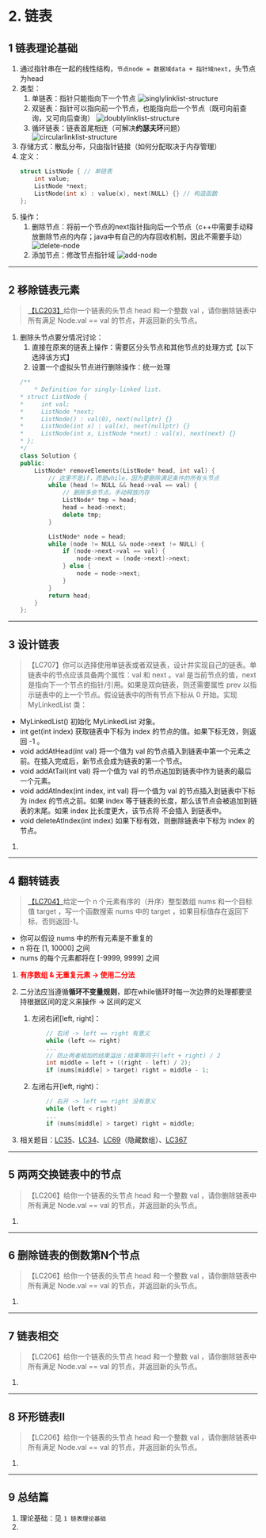# 2. 链表

## 1 链表理论基础
1. 通过指针串在一起的线性结构，`节点node = 数据域data + 指针域next`，头节点为head
2. 类型：
    1. 单链表：指针只能指向下一个节点
        ![singlylinklist-structure](./img/2.linklist/singlylinklist.png)
    2. 双链表：指针可以指向前一个节点，也能指向后一个节点（既可向前查询，又可向后查询）
        ![doublylinklist-structure](./img/2.linklist/doublylinklist.png)
    3. 循环链表：链表首尾相连（可解决**约瑟夫环**问题）
        ![circularlinklist-structure](./img/2.linklist/circularlinklist.png)
3. 存储方式：散乱分布，只由指针链接（如何分配取决于内存管理）
4. 定义：
    ```cpp showLineNumbers
    struct ListNode { // 单链表
        int value;
        ListNode *next;
        ListNode(int x) : value(x), next(NULL) {} // 构造函数
    };
    ```
5. 操作：
    1. 删除节点：将前一个节点的next指针指向后一个节点（c++中需要手动释放删除节点的内存；java中有自己的内存回收机制，因此不需要手动）
        ![delete-node](./img/2.linklist/delete_node.png)
    2. 添加节点：修改节点指针域
        ![add-node](./img/2.linklist/add_node.png)

---

## 2 移除链表元素

> [【LC203】](https://leetcode.cn/problems/binary-search/description/)给你一个链表的头节点 head 和一个整数 val ，请你删除链表中所有满足 Node.val == val 的节点，并返回新的头节点。

1. 删除头节点要分情况讨论：
    1. 直接在原来的链表上操作：需要区分头节点和其他节点的处理方式【以下选择该方式】
    1. 设置一个虚拟头节点进行删除操作：统一处理
    ```cpp showLineNumbers
    /**
        * Definition for singly-linked list.
    * struct ListNode {
    *     int val;
    *     ListNode *next;
    *     ListNode() : val(0), next(nullptr) {}
    *     ListNode(int x) : val(x), next(nullptr) {}
    *     ListNode(int x, ListNode *next) : val(x), next(next) {}
    * };
    */
    class Solution {
    public:
        ListNode* removeElements(ListNode* head, int val) {
            // 这里不是if，而是while，因为要删除满足条件的所有头节点
            while (head != NULL && head->val == val) {
                // 删除多余节点，手动释放内存
                ListNode* tmp = head;
                head = head->next;
                delete tmp;
            }

            ListNode* node = head;
            while (node != NULL && node->next != NULL) {
                if (node->next->val == val) {
                    node->next = (node->next)->next;
                } else {
                    node = node->next;
                }
            }
            return head;
        }
    };
    ```

---

## 3 设计链表

> 【LC707】你可以选择使用单链表或者双链表，设计并实现自己的链表。单链表中的节点应该具备两个属性：val 和 next 。val 是当前节点的值，next 是指向下一个节点的指针/引用。如果是双向链表，则还需要属性 prev 以指示链表中的上一个节点。假设链表中的所有节点下标从 0 开始。实现 MyLinkedList 类：
- MyLinkedList() 初始化 MyLinkedList 对象。
- int get(int index) 获取链表中下标为 index 的节点的值。如果下标无效，则返回 -1 。
- void addAtHead(int val) 将一个值为 val 的节点插入到链表中第一个元素之前。在插入完成后，新节点会成为链表的第一个节点。
- void addAtTail(int val) 将一个值为 val 的节点追加到链表中作为链表的最后一个元素。
- void addAtIndex(int index, int val) 将一个值为 val 的节点插入到链表中下标为 index 的节点之前。如果 index 等于链表的长度，那么该节点会被追加到链表的末尾。如果 index 比长度更大，该节点将 不会插入 到链表中。
- void deleteAtIndex(int index) 如果下标有效，则删除链表中下标为 index 的节点。

1. 

---

## 4 翻转链表

> [【LC704】](https://leetcode.cn/problems/binary-search/description/)给定一个 n 个元素有序的（升序）整型数组 nums 和一个目标值 target ，写一个函数搜索 nums 中的 target ，如果目标值存在返回下标，否则返回-1。  
- 你可以假设 nums 中的所有元素是不重复的  
- n 将在 [1, 10000] 之间  
- nums 的每个元素都将在 [-9999, 9999] 之间

1. **<font color="red">有序数组 & 无重复元素 &rarr; 使用二分法</font>**
2. 二分法应当遵循**循环不变量规则**，即在while循环时每一次边界的处理都要坚持根据区间的定义来操作 &rarr; 区间的定义
    1. 左闭右闭[left, right]：
        ```cpp showLineNumbers
            // 右闭 -> left == right 有意义
            while (left <= right)
            ...
            // 防止两者相加的结果溢出；结果等同于(left + right) / 2
            int middle = left + ((right - left) / 2);
            if (nums[middle] > target) right = middle - 1;
        ```
    2. 左闭右开[left, right)：
        ```cpp showLineNumbers
            // 右开 -> left == right 没有意义
            while (left < right)
            ...
            if (nums[middle] > target) right = middle;
        ```

3. 相关题目：[LC35](https://leetcode.cn/problems/search-insert-position/description/)、[LC34](https://leetcode.cn/problems/find-first-and-last-position-of-element-in-sorted-array/description/)、[LC69](https://leetcode.cn/problems/sqrtx/description/)（隐藏数组）、[LC367](https://leetcode.cn/problems/valid-perfect-square/description/)

---

## 5 两两交换链表中的节点

> 【LC206】给你一个链表的头节点 head 和一个整数 val ，请你删除链表中所有满足 Node.val == val 的节点，并返回新的头节点。

1. 

---

## 6 删除链表的倒数第N个节点

> 【LC206】给你一个链表的头节点 head 和一个整数 val ，请你删除链表中所有满足 Node.val == val 的节点，并返回新的头节点。

1. 

---

## 7 链表相交

> 【LC206】给你一个链表的头节点 head 和一个整数 val ，请你删除链表中所有满足 Node.val == val 的节点，并返回新的头节点。

1. 

---

## 8 环形链表II

> 【LC206】给你一个链表的头节点 head 和一个整数 val ，请你删除链表中所有满足 Node.val == val 的节点，并返回新的头节点。

1. 

---

## 9 总结篇
1. 理论基础：见 `1 链表理论基础`
2. 